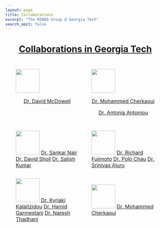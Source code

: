 ```yaml
---
layout: page
title: Collaborations
excerpt: "The MINED Group @ Georgia Tech"
search_omit: false
---
```



<h1 align="center"><u>Collaborations in Georgia Tech</u></h1>

<table  style="border-collapse:separate;border-spacing: 25px">
	<tr>
		<td valign="top">
			<a href="http://materials.gatech.edu"><img src="/mined-gatech.github.io/images/collaborators/IMAT-logo.PNG" style="height:75px"></a>
			<p align="center"><a href="http://www.mse.gatech.edu/faculty/mcdowell">Dr. David McDowell</a></p>
		</td>
		<td>
			<a href="http://www.me.gatech.edu/"><img src="/mined-gatech.github.io/images/collaborators/ME-logo.PNG" style="height:75px"></a>
			<p align="center"><a href="http://www.me.gatech.edu/faculty/cherkaoui">Dr. Mohammed Cherkaoui</a></p>
			<p align="center"><a href="http://www.me.gatech.edu/faculty/antoniou">Dr. Antonia Antoniou</a></p>
		</td>
	</tr>
	<tr>
		<td>
			<a href="http://materials.gatech.edu"><img src="/mined-gatech.github.io/images/collaborators/chbe-logo.PNG" style="height:75px"></a>
			<a href="http://www.mse.gatech.edu/faculty/mcdowell">Dr. Sankar Nair</a>
			<a href="http://www.mse.gatech.edu/faculty/mcdowell">Dr. David Sholl</a>
			<a href="http://www.mse.gatech.edu/faculty/mcdowell">Dr. Satish Kumar</a>
		</td>
		<td>
			<a href="http://materials.gatech.edu"><img src="/mined-gatech.github.io/images/collaborators/IMAT-logo.PNG" style="height:75px"></a>
			<a href="http://www.me.gatech.edu/faculty/cherkaoui">Dr. Richard Fujimoto</a>
			<a href="http://www.me.gatech.edu/faculty/cherkaoui">Dr. Polo Chau</a>
			<a href="http://www.me.gatech.edu/faculty/cherkaoui">Dr. Srinivas Aluru</a>
		</td>
	</tr>
	<tr>
		<td width="500px">
			<a href="http://materials.gatech.edu"><img src="/mined-gatech.github.io/images/collaborators/IMAT-logo.PNG" style="height:75px"></a>
			<a href="http://www.mse.gatech.edu/faculty/mcdowell">Dr. Kyriaki Kalaitzidou</a>
			<a href="http://www.mse.gatech.edu/faculty/mcdowell">Dr. Hamid Garmestani</a>
			<a href="http://www.mse.gatech.edu/faculty/mcdowell">Dr. Naresh Thadhani</a>
		</td>
		<td width="500px">
			<a href="http://materials.gatech.edu"><img src="/mined-gatech.github.io/images/collaborators/IMAT-logo.PNG" style="height:75px"></a>
			<a href="http://www.me.gatech.edu/faculty/cherkaoui">Dr. Mohammed Cherkaoui</a>
		</td>
	</tr>
</table>